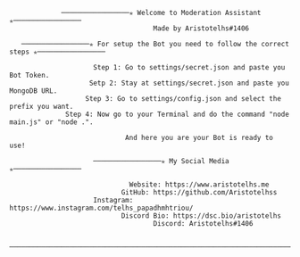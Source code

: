                                     
                 ─────────────────✯ Welcome to Moderation Assistant ✯─────────────────
                                        Made by Aristotelhs#1406 

       ─────────────────✯ For setup the Bot you need to follow the correct steps ✯─────────────────

                         Step 1: Go to settings/secret.json and paste you Bot Token.
                        Setp 2: Stay at settings/secret.json and paste you MongoDB URL.
                       Step 3: Go to settings/config.json and select the prefix you want.
                  Step 4: Now go to your Terminal and do the command "node main.js" or "node .".

                                 And here you are your Bot is ready to use!

                         ─────────────────✯ My Social Media ✯─────────────────

                                  Website: https://www.aristotelhs.me
                                GitHub: https://github.com/Aristotelhss
                         Instagram: https://www.instagram.com/telhs_papadhmhtriou/
                                Discord Bio: https://dsc.bio/aristotelhs
                                        Discord: Aristotelhs#1406

       ─────────────────────────────────────────────────────────────────────────────────────────────
